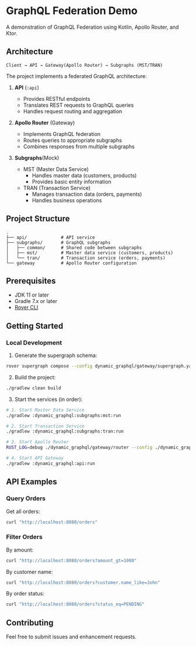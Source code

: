 # GraphQL Federation Demo

A demonstration of GraphQL Federation using Kotlin, Apollo Router, and Ktor.

## Architecture

```
Client → API → Gateway(Apollo Router) → Subgraphs (MST/TRAN)
```

The project implements a federated GraphQL architecture:

1. **API** (`:api`)
   - Provides RESTful endpoints
   - Translates REST requests to GraphQL queries
   - Handles request routing and aggregation

2. **Apollo Router** (Gateway)
   - Implements GraphQL federation
   - Routes queries to appropriate subgraphs
   - Combines responses from multiple subgraphs

3. **Subgraphs**(Mock)
   - MST (Master Data Service)
     - Handles master data (customers, products)
     - Provides basic entity information
   - TRAN (Transaction Service)
     - Manages transaction data (orders, payments)
     - Handles business operations

## Project Structure

```
.
├── api/             # API service
├── subgraphs/       # GraphQL subgraphs
│   ├── common/      # Shared code between subgraphs
│   ├── mst/         # Master data service (customers, products)
│   └── tran/        # Transaction service (orders, payments)
└── gateway          # Apollo Router configuration
```

## Prerequisites

- JDK 11 or later
- Gradle 7.x or later
- [Rover CLI](https://www.apollographql.com/docs/rover/getting-started)

## Getting Started

### Local Development

1. Generate the supergraph schema:
```bash
rover supergraph compose --config dynamic_graphql/gateway/supergraph.yaml > dynamic_graphql/gateway/supergraph.graphql
```

2. Build the project:
```bash
./gradlew clean build
```

3. Start the services (in order):
```bash
# 1. Start Master Data Service
./gradlew :dynamic_graphql:subgraphs:mst:run

# 2. Start Transaction Service
./gradlew :dynamic_graphql:subgraphs:tran:run

# 3. Start Apollo Router
RUST_LOG=debug ./dynamic_graphql/gateway/router --config ./dynamic_graphql/gateway/router.yaml --supergraph ./dynamic_graphql/gateway/supergraph.graphql

# 4. Start API Gateway
./gradlew :dynamic_graphql:api:run
```


## API Examples

### Query Orders
Get all orders:
```bash
curl "http://localhost:8080/orders"
```

### Filter Orders

By amount:
```bash
curl "http://localhost:8080/orders?amount_gt=1000"
```

By customer name:
```bash
curl "http://localhost:8080/orders?customer.name_like=John"
```

By order status:
```bash
curl "http://localhost:8080/orders?status_eq=PENDING"
```

## Contributing

Feel free to submit issues and enhancement requests.
